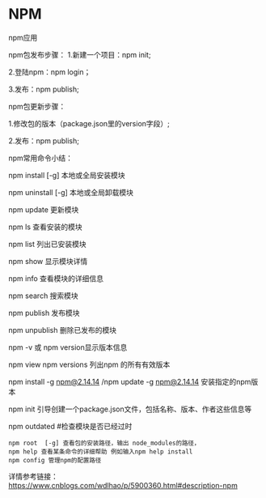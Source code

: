 # NPM
npm应用

npm包发布步骤：
1.新建一个项目：npm init;

2.登陆npm：npm login；

3.发布：npm publish;

npm包更新步骤：

1.修改包的版本（package.json里的version字段）;

2.发布：npm publish;

npm常用命令小结：

npm install [-g] 本地或全局安装模块

npm uninstall [-g] 本地或全局卸载模块

npm update 更新模块

npm ls 查看安装的模块

npm list 列出已安装模块

npm show  显示模块详情

npm info 查看模块的详细信息

npm search 搜索模块

npm publish 发布模块

npm unpublish 删除已发布的模块

npm -v 或 npm version显示版本信息

npm view npm versions 列出npm 的所有有效版本

npm install -g npm@2.14.14 /npm update -g npm@2.14.14  安装指定的npm版本

npm init 引导创建一个package.json文件，包括名称、版本、作者这些信息等

npm outdated  #检查模块是否已经过时

    npm root  [-g] 查看包的安装路径，输出 node_modules的路径，
    npm help 查看某条命令的详细帮助 例如输入npm help install
    npm config 管理npm的配置路径

详情参考链接：
https://www.cnblogs.com/wdlhao/p/5900360.html#description-npm